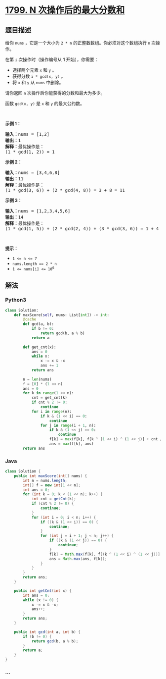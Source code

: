 # [1799. N 次操作后的最大分数和](https://leetcode-cn.com/problems/maximize-score-after-n-operations)



## 题目描述

<!-- 这里写题目描述 -->

<p>给你 <code>nums</code> ，它是一个大小为 <code>2 * n</code> 的正整数数组。你必须对这个数组执行 <code>n</code> 次操作。</p>

<p>在第 <code>i</code> 次操作时（操作编号从 <strong>1</strong> 开始），你需要：</p>

<ul>
	<li>选择两个元素 <code>x</code> 和 <code>y</code> 。</li>
	<li>获得分数 <code>i * gcd(x, y)</code> 。</li>
	<li>将 <code>x</code> 和 <code>y</code> 从 <code>nums</code> 中删除。</li>
</ul>

<p>请你返回 <code>n</code> 次操作后你能获得的分数和最大为多少。</p>

<p>函数 <code>gcd(x, y)</code> 是 <code>x</code> 和 <code>y</code> 的最大公约数。</p>

<p> </p>

<p><strong>示例 1：</strong></p>

<pre><b>输入：</b>nums = [1,2]
<b>输出：</b>1
<b>解释：</b>最优操作是：
(1 * gcd(1, 2)) = 1
</pre>

<p><strong>示例 2：</strong></p>

<pre><b>输入：</b>nums = [3,4,6,8]
<b>输出：</b>11
<b>解释：</b>最优操作是：
(1 * gcd(3, 6)) + (2 * gcd(4, 8)) = 3 + 8 = 11
</pre>

<p><strong>示例 3：</strong></p>

<pre><b>输入：</b>nums = [1,2,3,4,5,6]
<b>输出：</b>14
<b>解释：</b>最优操作是：
(1 * gcd(1, 5)) + (2 * gcd(2, 4)) + (3 * gcd(3, 6)) = 1 + 4 + 9 = 14
</pre>

<p> </p>

<p><strong>提示：</strong></p>

<ul>
	<li><code>1 &lt;= n &lt;= 7</code></li>
	<li><code>nums.length == 2 * n</code></li>
	<li><code>1 &lt;= nums[i] &lt;= 10<sup>6</sup></code></li>
</ul>


## 解法

<!-- 这里可写通用的实现逻辑 -->

<!-- tabs:start -->

### **Python3**

<!-- 这里可写当前语言的特殊实现逻辑 -->

```python
class Solution:
    def maxScore(self, nums: List[int]) -> int:
        @cache
        def gcd(a, b):
            if b != 0:
                return gcd(b, a % b)
            return a
        
        def get_cnt(x):
            ans = 0
            while x:
                x -= x & -x
                ans += 1
            return ans
        
        n = len(nums)
        f = [0] * (1 << n)
        ans = 0
        for k in range(1 << n):
            cnt = get_cnt(k)
            if cnt % 2 != 0:
                continue
            for i in range(n):
                if k & (1 << i) == 0:
                    continue
                for j in range(i + 1, n):
                    if k & (1 << j) == 0:
                        continue
                    f[k] = max(f[k], f[k ^ (1 << i) ^ (1 << j)] + cnt // 2 * gcd(nums[i], nums[j]))
                    ans = max(f[k], ans)
        return ans
```

### **Java**

<!-- 这里可写当前语言的特殊实现逻辑 -->

```java
class Solution {
    public int maxScore(int[] nums) {
        int n = nums.length;
        int[] f = new int[1 << n];
        int ans = 0;
        for (int k = 0; k < (1 << n); k++) {
            int cnt = getCnt(k);
            if (cnt % 2 != 0) {
                continue;
            }
            for (int i = 0; i < n; i++) {
                if ((k & (1 << i)) == 0) {
                    continue;
                }
                for (int j = i + 1; j < n; j++) {
                    if ((k & (1 << j)) == 0) {
                        continue;
                    }
                    f[k] = Math.max(f[k], f[(k ^ (1 << i) ^ (1 << j))] + cnt / 2 * gcd(nums[i], nums[j]));
                    ans = Math.max(ans, f[k]);
                }
            }
        }
        return ans;
    }

    public int getCnt(int x) {
        int ans = 0;
        while (x != 0) {
            x -= x & -x;
            ans++;
        }
        return ans;
    }

    public int gcd(int a, int b) {
        if (b != 0) {
            return gcd(b, a % b);
        }
        return a;
    }
}
```

### **...**

```

```

<!-- tabs:end -->
